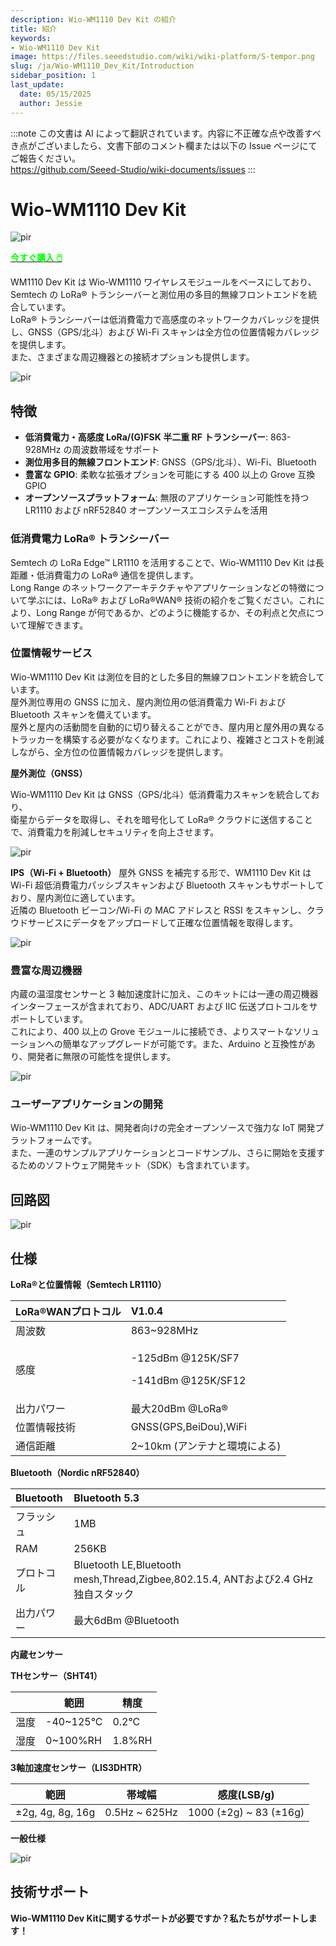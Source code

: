 ```yaml
---
description: Wio-WM1110 Dev Kit の紹介
title: 紹介
keywords:
- Wio-WM1110 Dev Kit
image: https://files.seeedstudio.com/wiki/wiki-platform/S-tempor.png
slug: /ja/Wio-WM1110_Dev_Kit/Introduction
sidebar_position: 1
last_update:
  date: 05/15/2025
  author: Jessie
---
```

:::note
この文書は AI によって翻訳されています。内容に不正確な点や改善すべき点がございましたら、文書下部のコメント欄または以下の Issue ページにてご報告ください。  
https://github.com/Seeed-Studio/wiki-documents/issues
:::

# Wio-WM1110 Dev Kit

<p style={{textAlign: 'center'}}><img src="https://media-cdn.seeedstudio.com/media/catalog/product/cache/bb49d3ec4ee05b6f018e93f896b8a25d/1/-/1-114993082-wio-wm1110-dev-kit-45font.jpg" alt="pir" width={500} height="auto" /></p>

<div class="get_one_now_container" style={{textAlign: 'center'}}>
    <a class="get_one_now_item" href="https://www.seeedstudio.com/Wio-WM1110-Dev-Kit-p-5677.html">
            <strong><span><font color={'FFFFFF'} size={"4"}> 今すぐ購入 🖱️</font></span></strong>
    </a>
</div>


WM1110 Dev Kit は Wio-WM1110 ワイヤレスモジュールをベースにしており、Semtech の LoRa® トランシーバーと測位用の多目的無線フロントエンドを統合しています。  
LoRa® トランシーバーは低消費電力で高感度のネットワークカバレッジを提供し、GNSS（GPS/北斗）および Wi-Fi スキャンは全方位の位置情報カバレッジを提供します。  
また、さまざまな周辺機器との接続オプションも提供します。


<p style={{textAlign: 'center'}}><img src="https://files.seeedstudio.com/wiki/SenseCAP/Wio-WM1110%20Dev%20Kit/schematic4.png" alt="pir" width={800} height="auto" /></p>


## 特徴
* **低消費電力・高感度 LoRa/(G)FSK 半二重 RF トランシーバー**: 863-928MHz の周波数帯域をサポート
* **測位用多目的無線フロントエンド**: GNSS（GPS/北斗）、Wi-Fi、Bluetooth
* **豊富な GPIO**: 柔軟な拡張オプションを可能にする 400 以上の Grove 互換 GPIO
* **オープンソースプラットフォーム**: 無限のアプリケーション可能性を持つ LR1110 および nRF52840 オープンソースエコシステムを活用

### 低消費電力 LoRa® トランシーバー
Semtech の LoRa Edge™ LR1110 を活用することで、Wio-WM1110 Dev Kit は長距離・低消費電力の LoRa® 通信を提供します。  
Long Range のネットワークアーキテクチャやアプリケーションなどの特徴について学ぶには、LoRa® および LoRa®WAN® 技術の紹介をご覧ください。これにより、Long Range が何であるか、どのように機能するか、その利点と欠点について理解できます。

### 位置情報サービス
Wio-WM1110 Dev Kit は測位を目的とした多目的無線フロントエンドを統合しています。  
屋外測位専用の GNSS に加え、屋内測位用の低消費電力 Wi-Fi および Bluetooth スキャンを備えています。  
屋外と屋内の活動間を自動的に切り替えることができ、屋内用と屋外用の異なるトラッカーを構築する必要がなくなります。これにより、複雑さとコストを削減しながら、全方位の位置情報カバレッジを提供します。


**屋外測位（GNSS）**

Wio-WM1110 Dev Kit は GNSS（GPS/北斗）低消費電力スキャンを統合しており、  
衛星からデータを取得し、それを暗号化して LoRa® クラウドに送信することで、消費電力を削減しセキュリティを向上させます。

<p style={{textAlign: 'center'}}><img src="https://wdcdn.qpic.cn/MTY4ODg1NTkyNTI4NTI1MQ_47857_JbH8r_MU_X1uz1V7_1687329215?w=1265&h=592&type=image/jpeg" alt="pir" width={800} height="auto" /></p>

**IPS（Wi-Fi + Bluetooth）**
屋外 GNSS を補完する形で、WM1110 Dev Kit は Wi-Fi 超低消費電力パッシブスキャンおよび Bluetooth スキャンもサポートしており、屋内測位に適しています。  
近隣の Bluetooth ビーコン/Wi-Fi の MAC アドレスと RSSI をスキャンし、クラウドサービスにデータをアップロードして正確な位置情報を取得します。

<p style={{textAlign: 'center'}}><img src="https://files.seeedstudio.com/wiki/SenseCAP/Wio-WM1110%20Dev%20Kit/Schematic02.png" alt="pir" width={800} height="auto" /></p>

### 豊富な周辺機器
内蔵の温湿度センサーと 3 軸加速度計に加え、このキットには一連の周辺機器インターフェースが含まれており、ADC/UART および IIC 伝送プロトコルをサポートしています。  
これにより、400 以上の Grove モジュールに接続でき、よりスマートなソリューションへの簡単なアップグレードが可能です。また、Arduino と互換性があり、開発者に無限の可能性を提供します。

<p style={{textAlign: 'center'}}><img src="https://files.seeedstudio.com/wiki/SenseCAP/SenseCAP_Indicator/SenseCAP_Indicator_4.png" alt="pir" width={800} height="auto" /></p>


### ユーザーアプリケーションの開発
Wio-WM1110 Dev Kit は、開発者向けの完全オープンソースで強力な IoT 開発プラットフォームです。  
また、一連のサンプルアプリケーションとコードサンプル、さらに開始を支援するためのソフトウェア開発キット（SDK）も含まれています。

## 回路図

<p style={{textAlign: 'center'}}><img src="https://files.seeedstudio.com/wiki/SenseCAP/Wio-WM1110%20Dev%20Kit/schematic_1.png" alt="pir" width={800} height="auto" /></p>



## 仕様


**LoRa®と位置情報（Semtech LR1110）**

|LoRa®WANプロトコル|V1.0.4|
| :- | :- |
|周波数|863~928MHz|
|感度|<p>-125dBm @125K/SF7</p><p>-141dBm @125K/SF12</p>|
|出力パワー|最大20dBm @LoRa®|
|位置情報技術|GNSS(GPS,BeiDou),WiFi|
|通信距離|2~10km (アンテナと環境による)|



**Bluetooth（Nordic nRF52840）**

|Bluetooth|Bluetooth 5.3|
| :- | :- |
|フラッシュ|1MB|
|RAM|256KB|
|プロトコル|Bluetooth LE,Bluetooth mesh,Thread,Zigbee,802.15.4, ANTおよび2.4 GHz独自スタック|
|出力パワー|最大6dBm @Bluetooth|

**内蔵センサー**

**THセンサー（SHT41）**

|  | 範囲 | 精度 |
| -------- | -------- | -------- |
|温度  | -40~125°C |0.2°C|
|湿度 | 0~100%RH |1.8%RH|



**3軸加速度センサー（LIS3DHTR）**

| 範囲 | 帯域幅 | 感度(LSB/g) |
| -------- | -------- | -------- | 
| ±2g, 4g, 8g, 16g | 0.5Hz ~ 625Hz |1000 (±2g) ~ 83 (±16g)

    
**一般仕様**
<p style={{textAlign: 'center'}}><img src="https://files.seeedstudio.com/wiki/SenseCAP/Wio-WM1110%20Dev%20Kit/spec.png" alt="pir" width={800} height="auto" /></p>




## 技術サポート

**Wio-WM1110 Dev Kitに関するサポートが必要ですか？私たちがサポートします！**




<div class="button_tech_support_container">
<a href="https://discord.gg/sensecap" class="button_tech_support_sensecap"></a>
<a href="https://support.sensecapmx.com/portal/en/home" class="button_tech_support_sensecap3"></a>
</div>

<div class="button_tech_support_container">
<a href="mailto:support@sensecapmx.com" class="button_tech_support_sensecap2"></a>
<a href="https://github.com/Seeed-Solution/SenseCAP_Indicator_ESP32/discussions" class="button_discussion"></a>
</div>